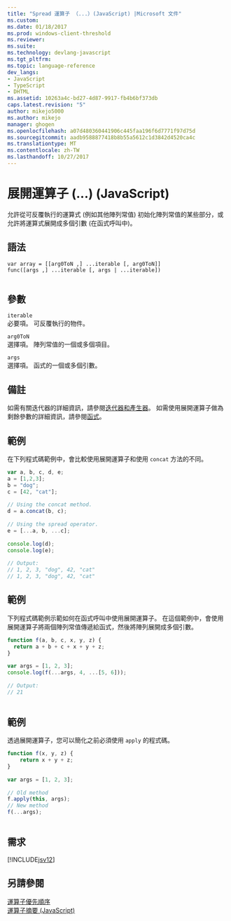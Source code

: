 ```yaml
---
title: "Spread 運算子 （...）(JavaScript) |Microsoft 文件"
ms.custom: 
ms.date: 01/18/2017
ms.prod: windows-client-threshold
ms.reviewer: 
ms.suite: 
ms.technology: devlang-javascript
ms.tgt_pltfrm: 
ms.topic: language-reference
dev_langs:
- JavaScript
- TypeScript
- DHTML
ms.assetid: 10263a4c-bd27-4d87-9917-fb4b6bf373db
caps.latest.revision: "5"
author: mikejo5000
ms.author: mikejo
manager: ghogen
ms.openlocfilehash: a07d480360441906c445faa196f6d7771f97d75d
ms.sourcegitcommit: aadb9588877418b8b55a5612c1d3842d4520ca4c
ms.translationtype: MT
ms.contentlocale: zh-TW
ms.lasthandoff: 10/27/2017
---
```

# <a name="spread-operator--javascript"></a>展開運算子 (...) (JavaScript)
允許從可反覆執行的運算式 (例如其他陣列常值) 初始化陣列常值的某些部分，或允許將運算式展開成多個引數 (在函式呼叫中)。  
  
## <a name="syntax"></a>語法  
  
```  
var array = [[arg0ToN ,] ...iterable [, arg0ToN]]  
func([args ,] ...iterable [, args | ...iterable])  
  
```  
  
## <a name="parameters"></a>參數  
 `iterable`  
 必要項。 可反覆執行的物件。  
  
 `arg0ToN`  
 選擇項。 陣列常值的一個或多個項目。  
  
 `args`  
 選擇項。 函式的一個或多個引數。  
  
## <a name="remarks"></a>備註  
 如需有關迭代器的詳細資訊，請參閱[迭代器和產生器](../../javascript/advanced/iterators-and-generators-javascript.md)。 如需使用展開運算子做為剩餘參數的詳細資訊，請參閱[函式](../../javascript/functions-javascript.md)。  
  
## <a name="example"></a>範例  
 在下列程式碼範例中，會比較使用展開運算子和使用 `concat` 方法的不同。  
  
```JavaScript  
var a, b, c, d, e;  
a = [1,2,3];  
b = "dog";  
c = [42, "cat"];  
  
// Using the concat method.  
d = a.concat(b, c);  
  
// Using the spread operator.  
e = [...a, b, ...c];  
  
console.log(d);  
console.log(e);  
  
// Output:  
// 1, 2, 3, "dog", 42, "cat"  
// 1, 2, 3, "dog", 42, "cat"  
```  
  
## <a name="example"></a>範例  
 下列程式碼範例示範如何在函式呼叫中使用展開運算子。 在這個範例中，會使用展開運算子將兩個陣列常值傳遞給函式，然後將陣列展開成多個引數。  
  
```JavaScript  
function f(a, b, c, x, y, z) {  
  return a + b + c + x + y + z;  
}  
  
var args = [1, 2, 3];  
console.log(f(...args, 4, ...[5, 6]));  
  
// Output:  
// 21  
  
```  
  
## <a name="example"></a>範例  
 透過展開運算子，您可以簡化之前必須使用 `apply` 的程式碼。  
  
```JavaScript  
function f(x, y, z) {  
    return x + y + z;  
}  
  
var args = [1, 2, 3];  
  
// Old method  
f.apply(this, args);  
// New method  
f(...args);  
  
```  
  
## <a name="requirements"></a>需求  
 [!INCLUDE[jsv12](../../javascript/reference/includes/jsv12-md.md)]  
  
## <a name="see-also"></a>另請參閱  
 [運算子優先順序](../../javascript/operator-subtractprecedence-javascript.md)   
 [運算子摘要 (JavaScript)](../../javascript/misc/operator-subtractsummary-javascript.md)